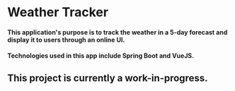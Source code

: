 # Weather Tracker
#### This application's purpose is to track the weather in a 5-day forecast and display it to users through an online UI.
#### Technologies used in this app include Spring Boot and VueJS.

## This project is currently a work-in-progress.
